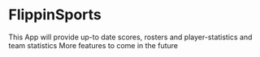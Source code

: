 # FlippinSports
This App will provide up-to date scores, rosters and player-statistics and team statistics
More features to come in the future
